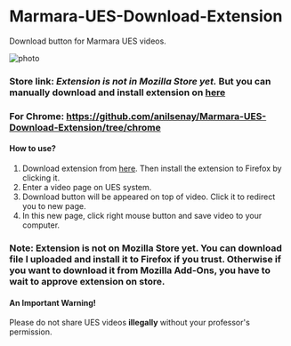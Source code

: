 # Marmara-UES-Download-Extension
Download button for Marmara UES videos.

![photo](https://lh3.googleusercontent.com/X_l_lR6kPccr-kxT_AjwF4LSUkuUEd1e1uMXLxrovR09HPGK3Fn8o8PlTYVdzz0e91NLrsGO=w640-h400-e365-rj-sc0x00ffffff)

### Store link: _Extension is not in Mozilla Store yet._ But you can manually download and install extension on [here](https://drive.google.com/file/d/1WaTBZijQoojW8WMWGxlDeHX2CsfeMo4w/view?usp=sharing)

### For Chrome: https://github.com/anilsenay/Marmara-UES-Download-Extension/tree/chrome

#### How to use?
1. Download extension from [here](https://drive.google.com/file/d/1WaTBZijQoojW8WMWGxlDeHX2CsfeMo4w/view?usp=sharing). Then install the extension to Firefox by clicking it.
2. Enter a video page on UES system.
3. Download button will be appeared on top of video. Click it to redirect you to new page.
4. In this new page, click right mouse button and save video to your computer.

### Note: Extension is not on Mozilla Store yet. You can download file I uploaded and install it to Firefox if you trust. Otherwise if you want to download it from Mozilla Add-Ons, you have to wait to approve extension on store.


#### An Important Warning!
Please do not share UES videos **illegally** without your professor's permission. 
